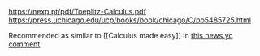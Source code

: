 https://nexp.pt/pdf/Toeplitz-Calculus.pdf
https://press.uchicago.edu/ucp/books/book/chicago/C/bo5485725.html

Recommended as similar to [[Calculus made easy]] in [this news.yc comment](https://news.ycombinator.com/item?id=40082309)

